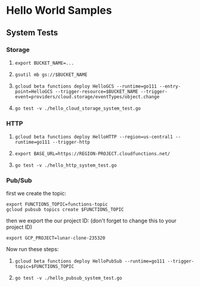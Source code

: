 # Hello World Samples

## System Tests

### Storage

1. `export BUCKET_NAME=...`

1. `gsutil mb gs://$BUCKET_NAME`

1. `gcloud beta functions deploy HelloGCS --runtime=go111 --entry-point=HelloGCS --trigger-resource=$BUCKET_NAME --trigger-event=providers/cloud.storage/eventTypes/object.change`

1. `go test -v ./hello_cloud_storage_system_test.go`

### HTTP

1. `gcloud beta functions deploy HelloHTTP --region=us-central1 --runtime=go111 --trigger-http`

1. `export BASE_URL=https://REGION-PROJECT.cloudfunctions.net/`

1. `go test -v ./hello_http_system_test.go`

### Pub/Sub

first we create the topic:
```
export FUNCTIONS_TOPIC=functions-topic
gcloud pubsub topics create $FUNCTIONS_TOPIC

```
then we export the our project ID:
(don't forget to change this to your project ID)
```
export GCP_PROJECT=lunar-clone-235320
```
Now run these steps:

1. `gcloud beta functions deploy HelloPubSub --runtime=go111 --trigger-topic=$FUNCTIONS_TOPIC`

1. `go test -v ./hello_pubsub_system_test.go`
